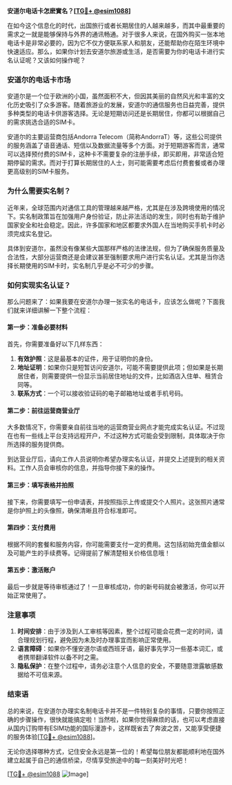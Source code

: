 **安道尔电话卡怎麽實名？[[TG💪+ @esim1088](https://t.me/s/esim1088)]**

在如今这个信息化的时代，出国旅行或者长期居住的人越来越多，而其中最重要的需求之一就是能够保持与外界的通讯畅通。对于很多人来说，在国外购买一张本地电话卡是非常必要的，因为它不仅方便联系家人和朋友，还能帮助你在陌生环境中快速适应。那么，如果你计划去安道尔旅游或生活，是否需要为你的电话卡进行实名认证呢？又该如何操作呢？

### 安道尔的电话卡市场

安道尔是一个位于欧洲的小国，虽然面积不大，但因其美丽的自然风光和丰富的文化历史吸引了众多游客。随着旅游业的发展，安道尔的通信服务也日益完善，提供多种类型的电话卡供游客选择。无论是短期访问还是长期居住，你都可以根据自己的需求挑选合适的SIM卡。

安道尔的主要运营商包括Andorra Telecom（简称AndorraT）等，这些公司提供的服务涵盖了语音通话、短信以及数据流量等多个方面。对于短期游客而言，通常可以选择预付费的SIM卡，这种卡不需要复杂的注册手续，即买即用，非常适合短期停留的需求。而对于打算长期居住的人士，则可能需要考虑后付费套餐或者办理更高级别的SIM卡服务。

### 为什么需要实名制？

近年来，全球范围内对通信工具的管理越来越严格，尤其是在涉及跨境使用的情况下。实名制政策旨在加强用户身份验证，防止非法活动的发生，同时也有助于维护国家安全和社会稳定。因此，许多国家和地区都要求外国人在当地购买手机卡时必须完成实名登记。

具体到安道尔，虽然没有像某些大国那样严格的法律法规，但为了确保服务质量及合法性，大部分运营商还是会建议甚至强制要求用户进行实名认证。尤其是当你选择长期使用的SIM卡时，实名制几乎是必不可少的步骤。

### 如何实现实名认证？

那么问题来了：如果我要在安道尔办理一张实名的电话卡，应该怎么做呢？下面我们就来详细讲解一下整个流程：

#### 第一步：准备必要材料
首先，你需要准备好以下几样东西：
1. **有效护照**：这是最基本的证件，用于证明你的身份。
2. **地址证明**：如果你只是短暂访问安道尔，可能不需要提供此项；但如果是长期居住者，则需要提供一份显示当前居住地址的文件，比如酒店入住单、租赁合同等。
3. **联系方式**：一个可以接收验证码的电子邮箱地址或者手机号码。

#### 第二步：前往运营商营业厅
大多数情况下，你需要亲自前往当地的运营商营业网点才能完成实名认证。不过现在也有一些线上平台支持远程开户，不过这种方式可能会受到限制，具体取决于你所选择的服务提供商。

到达营业厅后，请向工作人员说明你希望办理实名认证，并提交上述提到的相关资料。工作人员会审核你的信息，并指导你接下来的操作。

#### 第三步：填写表格并拍照
接下来，你需要填写一份申请表，并按照指示上传或提交个人照片。这张照片通常是你护照上的头像照，确保清晰且符合标准即可。

#### 第四步：支付费用
根据不同的套餐和服务内容，你可能需要支付一定的费用。这包括初始充值金额以及可能产生的手续费等。记得提前了解清楚相关价格信息哦！

#### 第五步：激活账户
最后一步就是等待审核通过了！一旦审核成功，你的新号码就会被激活，你可以开始正常使用了。

### 注意事项
1. **时间安排**：由于涉及到人工审核等因素，整个过程可能会花费一定的时间，请合理规划行程，避免因为未及时办理事宜而影响正常使用。
2. **语言障碍**：如果你不懂安道尔语或西班牙语，最好事先学习一些基本词汇，或者携带翻译软件以备不时之需。
3. **隐私保护**：在整个过程中，请务必注意个人信息的安全，不要随意泄露敏感数据给不可信来源。

### 结束语

总的来说，在安道尔办理实名制电话卡并不是一件特别复杂的事情，只要你按照正确的步骤操作，很快就能搞定啦！当然啦，如果你觉得麻烦的话，也可以考虑直接从国内订购带有ESIM功能的国际漫游卡，这样既省去了奔波之苦，又能享受便捷的服务体验[[TG💪+ @esim1088](https://t.me/s/esim1088)]。

无论你选择哪种方式，记住安全永远是第一位的！希望每位朋友都能顺利地在国外建立起属于自己的通信桥梁，尽情享受旅途中的每一刻美好时光吧！

[[TG💪+ @esim1088](https://t.me/s/esim1088) ![Image](https://i.postimg.cc/4NQfJmqS/Snipaste-2025-05-13-00-14-12.png)]